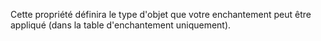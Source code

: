 Cette propriété définira le type d'objet que votre enchantement peut être appliqué (dans la table d'enchantement uniquement).